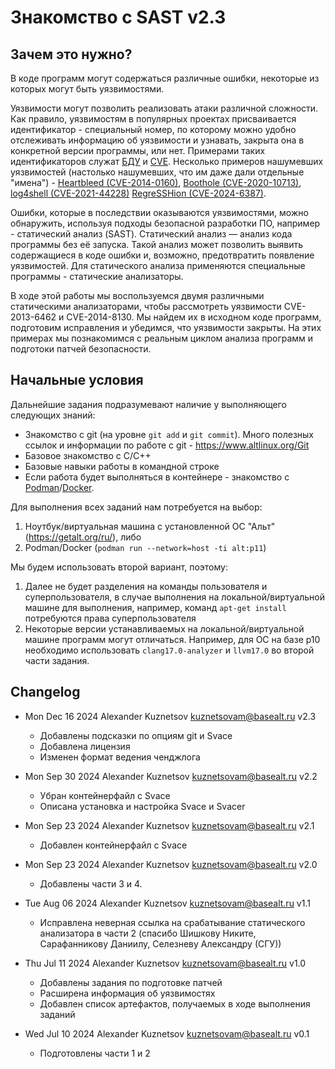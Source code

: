 # Знакомство с SAST v2.3
## Зачем это нужно?
В коде программ могут содержаться различные ошибки, некоторые из которых могут быть уязвимостями.

Уязвимости могут позволить реализовать атаки различной сложности. Как правило, уязвимостям в популярных проектах присваивается идентификатор - специальный номер, по которому можно удобно отслеживать информацию об уязвимости и узнавать, закрыта она в конкретной версии программы, или нет.
Примерами таких идентификаторов служат [БДУ](https://bdu.fstec.ru/) и [CVE](https://www.cve.org/). Несколько примеров нашумевших уязвимостей (настолько нашумевших, что им даже дали отдельные "имена") - [Heartbleed (CVE-2014-0160)](https://www.cve.org/CVERecord?id=CVE-2014-0160), [Boothole (CVE-2020-10713)](https://www.cve.org/CVERecord?id=CVE-2020-10713), [log4shell (CVE-2021-44228)](https://www.cve.org/CVERecord?id=CVE-2021-44228) [RegreSSHion (CVE-2024-6387)](https://www.cve.org/CVERecord?id=CVE-2024-6387).

Ошибки, которые в последствии оказываются уязвимостями, можно обнаружить, используя подходы безопасной разработки ПО, например - статический анализ (SAST).
Статический анализ — анализ кода программы без её запуска. Такой анализ может позволить выявить содержащиеся в коде ошибки и, возможно, предотвратить появление уязвимостей. Для статического анализа применяются специальные программы - статические анализаторы.

В ходе этой работы мы воспользуемся двумя различными статическими анализаторами, чтобы рассмотреть уязвимости CVE-2013-6462 и CVE-2014-8130. Мы найдем их в исходном коде программ, подготовим исправления и убедимся, что уязвимости закрыты. На этих примерах мы познакомимся с реальным циклом анализа программ и подготоки патчей безопасности.

## Начальные условия
Дальнейшие задания подразумевают наличие у выполняющего следующих знаний:
 - Знакомство с git (на уровне `git add` и `git commit`). Много полезных ссылок и информации по работе с git - https://www.altlinux.org/Git
 - Базовое знакомство с C/C++
 - Базовые навыки работы в командной строке
 - Если работа будет выполняться в контейнере - знакомство с [Podman](https://www.altlinux.org/Podman)/[Docker](https://www.altlinux.org/Docker).

Для выполнения всех заданий нам потребуется на выбор:
1. Ноутбук/виртуальная машина с установленной ОС "Альт" (https://getalt.org/ru/), либо
2. Podman/Docker (`podman run --network=host -ti alt:p11`)

Мы будем использовать второй вариант, поэтому:
1. Далее не будет разделения на команды пользователя и суперпользователя, в случае выполнения на локальной/виртуальной машине для выполнения, например, команд `apt-get install` потребуются права суперпользователя
2. Некоторые версии устанавливаемых на локальной/виртуальной машине программ могут отличаться. Например, для ОС на базе p10 необходимо использовать `clang17.0-analyzer` и `llvm17.0` во второй части задания.

## Changelog
* Mon Dec 16 2024 Alexander Kuznetsov <kuznetsovam@basealt.ru> v2.3
	- Добавлены подсказки по опциям git и Svace
	- Добавлена лицензия
	- Изменен формат ведения ченджлога

* Mon Sep 30 2024 Alexander Kuznetsov <kuznetsovam@basealt.ru> v2.2
	- Убран контейнерфайл с Svace
	- Описана установка и настройка Svace и Svacer

* Mon Sep 23 2024 Alexander Kuznetsov <kuznetsovam@basealt.ru> v2.1
	- Добавлен контейнерфайл с Svace

* Mon Sep 23 2024 Alexander Kuznetsov <kuznetsovam@basealt.ru> v2.0
	- Добавлены части 3 и 4.

* Tue Aug 06 2024 Alexander Kuznetsov <kuznetsovam@basealt.ru> v1.1
	- Исправлена неверная ссылка на срабатывание статического анализатора в части 2 (спасибо Шишкову Никите, Сарафанникову Даниилу, Селезневу Александру (СГУ))

* Thu Jul 11 2024 Alexander Kuznetsov <kuznetsovam@basealt.ru> v1.0
	- Добавлены задания по подготовке патчей
	- Расширена информация об уязвимостях
	- Добавлен список артефактов, получаемых в ходе выполнения заданий

* Wed Jul 10 2024 Alexander Kuznetsov <kuznetsovam@basealt.ru> v0.1
	- Подготовлены части 1 и 2
